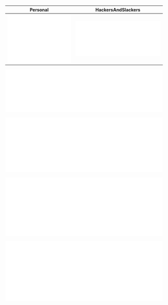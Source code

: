 | Personal | HackersAndSlackers |
| ----------- | ----------- |
| ![Metrics](/metrics.base.svg) | ![Metrics](/metrics.organization.svg) |

![Calendar](/metrics.plugin.calendar.svg)

![Languages](metrics.plugin.languages.details.svg)

![Stargazers](metrics.plugin.stargazers.svg)

![RSS](metrics.plugin.rss.svg)
